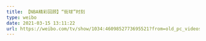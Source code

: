 ```yaml
---
title: 【NBA精彩回顾】“街球”时刻
type: weibo
date: 2021-03-15 13:11:22
url: https://weibo.com/tv/show/1034:4609852773695521?from=old_pc_videoshow
---
```


<!-- more -->